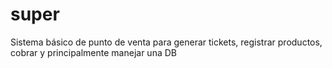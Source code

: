 # super
Sistema básico de punto de venta para generar tickets, registrar productos, cobrar y principalmente manejar una DB
